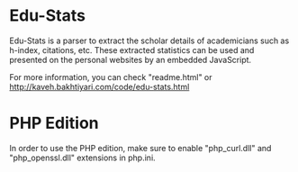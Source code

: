 # Edu-Stats
Edu-Stats is a parser to extract the scholar details of academicians such as h-index, citations, etc. These extracted statistics can be used and presented on the personal websites by an embedded JavaScript. 

For more information, you can check "readme.html" or http://kaveh.bakhtiyari.com/code/edu-stats.html

# PHP Edition
In order to use the PHP edition, make sure to enable "php_curl.dll" and "php_openssl.dll" extensions in php.ini. 
